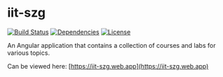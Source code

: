 # iit-szg

[![Build Status](https://github.com/szgabsz91/iit-szg/actions/workflows/build.yml/badge.svg?branch=master)](https://github.com/szgabsz91/iit-szg/actions?query=branch%3Amaster)
[![Dependencies](https://img.shields.io/david/szgabsz91/iit-szg.svg)](https://david-dm.org/szgabsz91/iit-szg)
[![License](https://img.shields.io/github/license/szgabsz91/iit-szg.svg)](https://github.com/szgabsz91/iit-szg/blob/master/LICENSE)

An Angular application that contains a collection of courses and labs for various topics.

Can be viewed here: [https://iit-szg.web.app](https://iit-szg.web.app)
